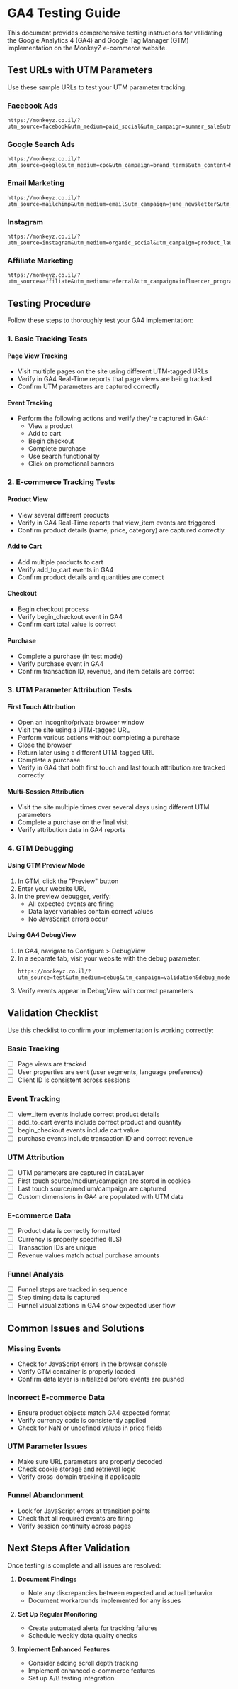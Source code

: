 # GA4 Testing Guide

This document provides comprehensive testing instructions for validating the Google Analytics 4 (GA4) and Google Tag Manager (GTM) implementation on the MonkeyZ e-commerce website.

## Test URLs with UTM Parameters

Use these sample URLs to test your UTM parameter tracking:

### Facebook Ads
```
https://monkeyz.co.il/?utm_source=facebook&utm_medium=paid_social&utm_campaign=summer_sale&utm_content=carousel_1
```

### Google Search Ads
```
https://monkeyz.co.il/?utm_source=google&utm_medium=cpc&utm_campaign=brand_terms&utm_content=headline_2
```

### Email Marketing
```
https://monkeyz.co.il/?utm_source=mailchimp&utm_medium=email&utm_campaign=june_newsletter&utm_content=hero_banner
```

### Instagram
```
https://monkeyz.co.il/?utm_source=instagram&utm_medium=organic_social&utm_campaign=product_launch&utm_content=story
```

### Affiliate Marketing
```
https://monkeyz.co.il/?utm_source=affiliate&utm_medium=referral&utm_campaign=influencer_program&utm_content=blog_post
```

## Testing Procedure

Follow these steps to thoroughly test your GA4 implementation:

### 1. Basic Tracking Tests

#### Page View Tracking
- Visit multiple pages on the site using different UTM-tagged URLs
- Verify in GA4 Real-Time reports that page views are being tracked
- Confirm UTM parameters are captured correctly

#### Event Tracking
- Perform the following actions and verify they're captured in GA4:
  - View a product
  - Add to cart
  - Begin checkout
  - Complete purchase
  - Use search functionality
  - Click on promotional banners

### 2. E-commerce Tracking Tests

#### Product View
- View several different products
- Verify in GA4 Real-Time reports that view_item events are triggered
- Confirm product details (name, price, category) are captured correctly

#### Add to Cart
- Add multiple products to cart
- Verify add_to_cart events in GA4
- Confirm product details and quantities are correct

#### Checkout
- Begin checkout process
- Verify begin_checkout event in GA4
- Confirm cart total value is correct

#### Purchase
- Complete a purchase (in test mode)
- Verify purchase event in GA4
- Confirm transaction ID, revenue, and item details are correct

### 3. UTM Parameter Attribution Tests

#### First Touch Attribution
- Open an incognito/private browser window
- Visit the site using a UTM-tagged URL
- Perform various actions without completing a purchase
- Close the browser
- Return later using a different UTM-tagged URL
- Complete a purchase
- Verify in GA4 that both first touch and last touch attribution are tracked correctly

#### Multi-Session Attribution
- Visit the site multiple times over several days using different UTM parameters
- Complete a purchase on the final visit
- Verify attribution data in GA4 reports

### 4. GTM Debugging

#### Using GTM Preview Mode
1. In GTM, click the "Preview" button
2. Enter your website URL
3. In the preview debugger, verify:
   - All expected events are firing
   - Data layer variables contain correct values
   - No JavaScript errors occur

#### Using GA4 DebugView
1. In GA4, navigate to Configure > DebugView
2. In a separate tab, visit your website with the debug parameter:
   ```
   https://monkeyz.co.il/?utm_source=test&utm_medium=debug&utm_campaign=validation&debug_mode=1
   ```
3. Verify events appear in DebugView with correct parameters

## Validation Checklist

Use this checklist to confirm your implementation is working correctly:

### Basic Tracking
- [ ] Page views are tracked
- [ ] User properties are sent (user segments, language preference)
- [ ] Client ID is consistent across sessions

### Event Tracking
- [ ] view_item events include correct product details
- [ ] add_to_cart events include correct product and quantity
- [ ] begin_checkout events include cart value
- [ ] purchase events include transaction ID and correct revenue

### UTM Attribution
- [ ] UTM parameters are captured in dataLayer
- [ ] First touch source/medium/campaign are stored in cookies
- [ ] Last touch source/medium/campaign are captured
- [ ] Custom dimensions in GA4 are populated with UTM data

### E-commerce Data
- [ ] Product data is correctly formatted
- [ ] Currency is properly specified (ILS)
- [ ] Transaction IDs are unique
- [ ] Revenue values match actual purchase amounts

### Funnel Analysis
- [ ] Funnel steps are tracked in sequence
- [ ] Step timing data is captured
- [ ] Funnel visualizations in GA4 show expected user flow

## Common Issues and Solutions

### Missing Events
- Check for JavaScript errors in the browser console
- Verify GTM container is properly loaded
- Confirm data layer is initialized before events are pushed

### Incorrect E-commerce Data
- Ensure product objects match GA4 expected format
- Verify currency code is consistently applied
- Check for NaN or undefined values in price fields

### UTM Parameter Issues
- Make sure URL parameters are properly decoded
- Check cookie storage and retrieval logic
- Verify cross-domain tracking if applicable

### Funnel Abandonment
- Look for JavaScript errors at transition points
- Check that all required events are firing
- Verify session continuity across pages

## Next Steps After Validation

Once testing is complete and all issues are resolved:

1. **Document Findings**
   - Note any discrepancies between expected and actual behavior
   - Document workarounds implemented for any issues

2. **Set Up Regular Monitoring**
   - Create automated alerts for tracking failures
   - Schedule weekly data quality checks

3. **Implement Enhanced Features**
   - Consider adding scroll depth tracking
   - Implement enhanced e-commerce features
   - Set up A/B testing integration
